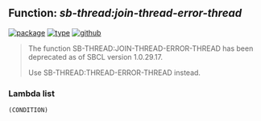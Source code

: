 ## Function: ***sb-thread:join-thread-error-thread***
[![package](https://img.shields.io/badge/Package-SB--THREAD-5f9ea0.svg?style=social&colorA=999999)](../) [![type](https://img.shields.io/badge/Type-Function-5f9ea0.svg?style=social&colorA=999999)](../#function) [![github](https://img.shields.io/badge/GitHub-View_the_source-5f9ea0.svg?style=social&colorA=999999&logo=github)](https://github.com/sbcl/sbcl/blob/master/src/code/target-thread.lisp/) 

> The function SB-THREAD:JOIN-THREAD-ERROR-THREAD has been deprecated as of SBCL version 1.0.29.17.
> 
> Use SB-THREAD:THREAD-ERROR-THREAD instead.

### Lambda list
```
(CONDITION)
```
